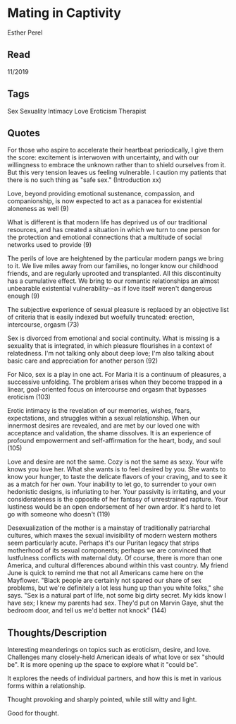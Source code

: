 # Mating in Captivity
Esther Perel

## Read
11/2019

## Tags
Sex Sexuality Intimacy Love Eroticism Therapist

## Quotes

For those who aspire to accelerate their heartbeat periodically, I give them the
score: excitement is interwoven with uncertainty, and with our willingness to
embrace the unknown rather than to shield ourselves from it. But this very
tension leaves us feeling vulnerable. I caution my patients that there is no
such thing as "safe sex." (Introduction xx)

Love, beyond providing emotional sustenance, compassion, and companionship, is
now expected to act as a panacea for existential aloneness as well (9)

What is different is that modern life has deprived us of our traditional
resources, and has created a situation in which we turn to one person for the
protection and emotional connections that a multitude of social networks used to
provide (9)

The perils of love are heightened by the particular modern pangs we bring to it.
We live miles away from our families, no longer know our childhood friends, and
are regularly uprooted and transplanted. All this discontinuity has a cumulative
effect. We bring to our romantic relationships an almost unbearable existential
vulnerability--as if love itself weren't dangerous enough (9)

The subjective experience of sexual pleasure is replaced by an objective list of
criteria that is easily indexed but woefully truncated: erection, intercourse,
orgasm (73)

Sex is divorced from emotional and social continuity. What is missing is a
sexuality that is integrated, in which pleasure flourishes in a context of
relatedness. I'm not talking only about deep love; I'm also talking about basic
care and appreciation for another person (92)

For Nico, sex is a play in one act. For Maria it is a continuum of pleasures, a
successive unfolding. The problem arises when they become trapped in a linear,
goal-oriented focus on intercourse and orgasm that bypasses eroticism (103)

Erotic intimacy is the revelation of our memories, wishes, fears, expectations,
and struggles within a sexual relationship. When our innermost desires are
revealed, and are met by our loved one with acceptance and validation, the shame
dissolves. It is an experience of profound empowerment and self-affirmation for
the heart, body, and soul (105)

Love and desire are not the same. Cozy is not the same as sexy. Your wife knows
you love her. What she wants is to feel desired by you. She wants to know your
hunger, to taste the delicate flavors of your craving, and to see it as a match
for her own. Your inability to let go, to surrender to your own hedonistic
designs, is infuriating to her. Your passivity is irritating, and your
considerateness is the opposite of her fantasy of unrestrained rapture. Your
lustiness would be an open endorsement of her own ardor. It's hard to let go
with someone who doesn't (119)

Desexualization of the mother is a mainstay of traditionally patriarchal
cultures, which maxes the sexual invisibility of modern western mothers seem
particularly acute. Perhaps it's our Puritan legacy that strips motherhood of
its sexual components; perhaps we are convinced that lustfulness conflicts with
maternal duty.
Of course, there is more than one America, and cultural differences abound
within this vast country. My friend June is quick to remind me that not all
Americans came here on the Mayflower. "Black people are certainly not spared our
share of sex problems, but we're definitely a lot less hung up than you white
folks," she says. "Sex is a natural part of life, not some big dirty secret. My
kids know I have sex; I knew my parents had sex. They'd put on Marvin Gaye, shut
the bedroom door, and tell us we'd better not knock" (144)

## Thoughts/Description

Interesting meanderings on topics such as eroticism, desire, and love.
Challenges many closely-held American ideals of what love or sex "should be". It
is more opening up the space to explore what it "could be".

It explores the needs of individual partners, and how this is met in various
forms within a relationship.

Thought provoking and sharply pointed, while still witty and light.

Good for thought.
